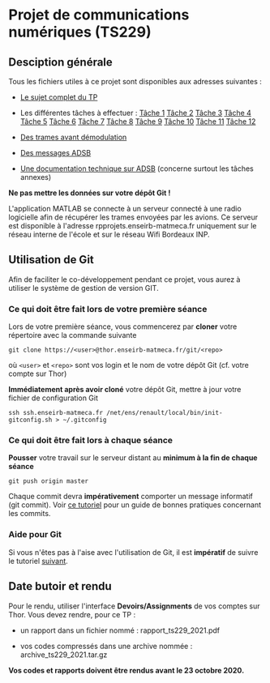 # Projet de communications numériques (TS229)

## Desciption générale
Tous les fichiers utiles à ce projet sont disponibles aux adresses suivantes :

* [Le sujet complet du TP](https://github.com/rtajan/TS229/blob/master/doc/sujet/sujet.pdf)

* Les différentes tâches à effectuer : 
[Tâche 1](https://github.com/rtajan/TS229/blob/master/doc/sujet/tache1.pdf) 
[Tâche 2](https://github.com/rtajan/TS229/blob/master/doc/sujet/tache2.pdf) 
[Tâche 3](https://github.com/rtajan/TS229/blob/master/doc/sujet/tache3.pdf) 
[Tâche 4](https://github.com/rtajan/TS229/blob/master/doc/sujet/tache4.pdf)
[Tâche 5](https://github.com/rtajan/TS229/blob/master/doc/sujet/tache5.pdf)
[Tâche 6](https://github.com/rtajan/TS229/blob/master/doc/sujet/tache6.pdf)
[Tâche 7](https://github.com/rtajan/TS229/blob/master/doc/sujet/tache7.pdf)
[Tâche 8](https://github.com/rtajan/TS229/blob/master/doc/sujet/tache8.pdf)
[Tâche 9](https://github.com/rtajan/TS229/blob/master/doc/sujet/tache9.pdf)
[Tâche 10](https://github.com/rtajan/TS229/blob/master/doc/sujet/tache10.pdf) 
[Tâche 11](https://github.com/rtajan/TS229/blob/master/doc/sujet/tache11.pdf)
[Tâche 12](https://github.com/rtajan/TS229/blob/master/doc/sujet/tache12.pdf)  

* [Des trames avant démodulation](https://github.com/rtajan/TS229/blob/master/data/buffers.mat)

* [Des messages ADSB](https://github.com/rtajan/TS229/blob/master/data/adsb_msgs.mat)

* [Une documentation technique sur ADSB](https://github.com/rtajan/TS229/blob/master/doc/ADSB_technical_doc.pdf) (concerne surtout les tâches annexes)

**Ne pas mettre les données sur votre dépôt Git !**

L'application MATLAB se connecte à un serveur connecté à une radio logicielle afin de récupérer les trames envoyées par les avions. Ce serveur est disponible à l'adresse rpprojets.enseirb-matmeca.fr uniquement sur le réseau interne de l'école et sur le réseau Wifi Bordeaux INP. 

## Utilisation de Git

 Afin de faciliter le co-développement pendant ce projet, vous aurez à utiliser le système de gestion de version GIT. 

### Ce qui doit être fait lors de votre première séance
Lors de votre première séance, vous commencerez par **cloner** votre répertoire avec la commande suivante

```
git clone https://<user>@thor.enseirb-matmeca.fr/git/<repo>
```

où `<user>` et `<repo>` sont vos login et le nom de votre dépôt Git (cf. votre compte sur Thor)

**Immédiatement après avoir cloné** votre dépôt Git, mettre à jour votre fichier de configuration Git

``` 
ssh ssh.enseirb-matmeca.fr /net/ens/renault/local/bin/init-gitconfig.sh > ~/.gitconfig
```

### Ce qui doit être fait lors à chaque séance

**Pousser** votre travail sur le serveur distant au **minimum à la fin de chaque séance** 

``` 
git push origin master
```

Chaque commit devra **impérativement** comporter un message informatif (git commit). Voir [ce tutoriel](https://chris.beams.io/posts/git-commit/) pour un guide de bonnes pratiques concernant les commits.

### Aide pour Git
Si vous n'êtes pas à l'aise avec l'utilisation de Git, il est **impératif** de suivre le tutoriel [suivant](http://www.labri.fr/perso/renault/working/teaching/projets/git.php).

## Date butoir et rendu
Pour le rendu, utiliser l'interface **Devoirs/Assignments** de vos comptes sur Thor. Vous devez rendre, pour ce TP : 

* un rapport dans un fichier nommé : rapport_ts229_2021.pdf

* vos codes compressés dans une archive nommée : archive_ts229_2021.tar.gz

**Vos codes et rapports doivent être rendus avant le 23 octobre 2020.**
